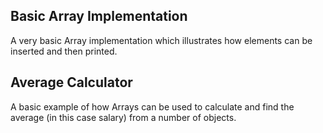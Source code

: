 Basic Array Implementation
----

A very basic Array implementation which illustrates how elements can be inserted and then printed.

Average Calculator
----

A basic example of how Arrays can be used to calculate and find the average (in this case salary) from a number of objects.
